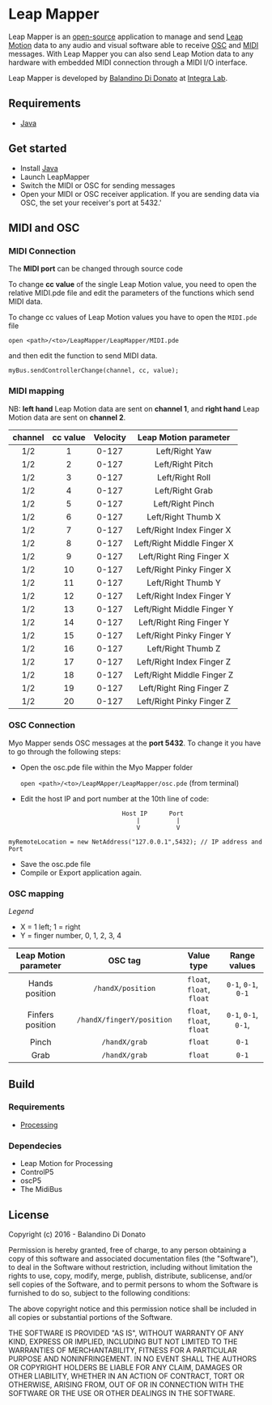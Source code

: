 # Leap Mapper
Leap Mapper is an [open-source](https://opensource.org/) application to manage and send [Leap Motion](https://www.leapmotion.com/) data to any audio and visual software able to receive [OSC](http://opensoundcontrol.org/) and [MIDI](https://www.midi.org/) messages.
With Leap Mapper you can also send Leap Motion data to any hardware with embedded MIDI connection through a MIDI I/O interface.

Leap Mapper is developed by [Balandino Di Donato](http://www.balandinodidonato.com/) at [Integra Lab](http://www.integra.io).

## Requirements
- [Java](https://www.java.com/en/download/)

## Get started
- Install [Java](https://www.java.com/en/download/)
- Launch LeapMapper
- Switch the MIDI or OSC for sending messages 
- Open your MIDI or OSC receiver application. If you are sending data via OSC, the set your receiver's port at 5432.'

## MIDI and OSC

### MIDI Connection

The **MIDI port** can be changed through source code

To change **cc value** of the single Leap Motion value, you need to open the relative MIDI.pde file and edit the parameters of the functions which send MIDI data.

To change cc values of Leap Motion values you have to open the `MIDI.pde` file

`open <path>/<to>/LeapMapper/LeapMapper/MIDI.pde`

and then edit the function to send MIDI data.

    myBus.sendControllerChange(channel, cc, value);

### MIDI mapping

NB: **left hand** Leap Motion data are sent on **channel 1**, and **right hand** Leap Motion data are sent on **channel 2**.

| channel | cc value | Velocity | Leap Motion parameter |
| :---:   | :---:    | :---:    | :---:                 |
| 1/2       | 1        | 0-127    | Left/Right Yaw              |
| 1/2       | 2        | 0-127    | Left/Right Pitch            |
| 1/2       | 3        | 0-127    | Left/Right Roll             |
| 1/2       | 4        | 0-127    | Left/Right Grab             |
| 1/2       | 5        | 0-127    | Left/Right Pinch            |
| 1/2       | 6        | 0-127    | Left/Right Thumb X          |
| 1/2       | 7        | 0-127    | Left/Right Index Finger X   |
| 1/2       | 8        | 0-127    | Left/Right Middle Finger X  |
| 1/2       | 9        | 0-127    | Left/Right Ring Finger X    |
| 1/2       | 10       | 0-127    | Left/Right Pinky Finger X   |
| 1/2       | 11       | 0-127    | Left/Right Thumb Y          |
| 1/2       | 12       | 0-127    | Left/Right Index Finger Y   |
| 1/2       | 13       | 0-127    | Left/Right Middle Finger Y  |
| 1/2       | 14       | 0-127    | Left/Right Ring Finger Y    |
| 1/2       | 15       | 0-127    | Left/Right Pinky Finger Y   |
| 1/2       | 16       | 0-127    | Left/Right Thumb Z          |
| 1/2       | 17       | 0-127    | Left/Right Index Finger Z   |
| 1/2       | 18       | 0-127    | Left/Right Middle Finger Z  |
| 1/2       | 19       | 0-127    | Left/Right Ring Finger Z    |
| 1/2       | 20       | 0-127    | Left/Right Pinky Finger Z   |


### OSC Connection

Myo Mapper sends OSC messages at the **port 5432**. To change it you have to go through the following steps:

- Open the osc.pde file within the Myo Mapper folder

  `open <path>/<to>/LeapMApper/LeapMapper/osc.pde` (from terminal)

- Edit the host IP and port number at the 10th line of code:
 
                                      
                                  Host IP      Port
                                      |          |
                                      V          V
`myRemoteLocation = new NetAddress("127.0.0.1",5432); // IP address and Port`

- Save the osc.pde file
- Compile or Export application again.

### OSC mapping

*Legend*

- X = 1 left; 1 = right
- Y = finger number, 0, 1, 2, 3, 4

| Leap Motion parameter   | OSC tag                   | Value type                | Range values         |
| :---:                   | :---:                     | :---:                     | :---:                |
| Hands position          | `/handX/position`         | `float`, `float`, `float` | `0-1`, `0-1`, `0-1`  |
| Finfers position        | `/handX/fingerY/position` | `float`, `float`, `float` | `0-1`, `0-1`, `0-1`, |
| Pinch                   | `/handX/grab`             | `float`                   | `0-1`                |
| Grab                    | `/handX/grab`             | `float`                   | `0-1`                |


## Build

### Requirements
- [Processing](https://processing.org/)

### Dependecies
- Leap Motion for Processing
- ControlP5
- oscP5
- The MidiBus

## License

Copyright (c)  2016 - Balandino Di Donato

Permission is hereby granted, free of charge, to any person obtaining a copy
of this software and associated documentation files (the "Software"), to deal
in the Software without restriction, including without limitation the rights
to use, copy, modify, merge, publish, distribute, sublicense, and/or sell
copies of the Software, and to permit persons to whom the Software is
furnished to do so, subject to the following conditions:

The above copyright notice and this permission notice shall be included in
all copies or substantial portions of the Software.

THE SOFTWARE IS PROVIDED "AS IS", WITHOUT WARRANTY OF ANY KIND, EXPRESS OR
IMPLIED, INCLUDING BUT NOT LIMITED TO THE WARRANTIES OF MERCHANTABILITY,
FITNESS FOR A PARTICULAR PURPOSE AND NONINFRINGEMENT. IN NO EVENT SHALL THE
AUTHORS OR COPYRIGHT HOLDERS BE LIABLE FOR ANY CLAIM, DAMAGES OR OTHER
LIABILITY, WHETHER IN AN ACTION OF CONTRACT, TORT OR OTHERWISE, ARISING FROM,
OUT OF OR IN CONNECTION WITH THE SOFTWARE OR THE USE OR OTHER DEALINGS IN
THE SOFTWARE.
